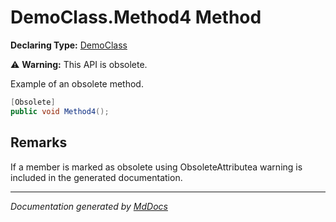 # DemoClass.Method4 Method

**Declaring Type:** [DemoClass](../Type.md)

⚠️ **Warning:** This API is obsolete.

Example of an obsolete method.

```csharp
[Obsolete]
public void Method4();
```

## Remarks

If a member is marked as obsolete using ObsoleteAttributea warning is included in the generated documentation.

___

*Documentation generated by [MdDocs](https://github.com/ap0llo/mddocs)*
